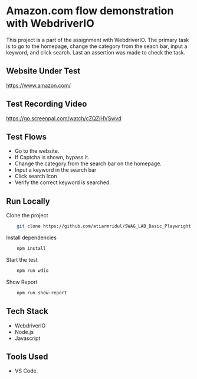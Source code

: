 # Amazon.com flow demonstration with WebdriverIO

This project is a part of the assignment with WebdriverIO. The primary task is to go to the homepage, change the category from the seach bar, input a keyword, and click search. Last an assertion was made to check the task.

## Website Under Test

https://www.amazon.com/

## Test Recording Video

https://go.screenpal.com/watch/cZQZjHVSwvd

## Test Flows

- Go to the website.
- If Captcha is shown, bypass it.
- Change the category from the search bar on the homepage.
- Input a keyword in the search bar
- Click search Icon
- Verify the correct keyword is searched.

## Run Locally

Clone the project

```bash {"id":"01J7TWY4RKEYT0E8W8P4QQK3KR"}
    git clone https://github.com/atiarmridul/SWAG_LAB_Basic_Playwright.git
```

Install dependencies

```bash {"id":"01J7TWY4RKEYT0E8W8P7Q1J3BH"}
    npm install
```

Start the test

```bash {"id":"01J7TWY4RKEYT0E8W8P99KNTTW"}
    npm run wdio
```
Show Report

```bash {"id":"01J8HPHZ3YQ9BK5J12Y06DGZD7"}
    npm run show-report
```

## Tech Stack

- WebdriverIO
- Node.js
- Javascript

## Tools Used

- VS Code.



